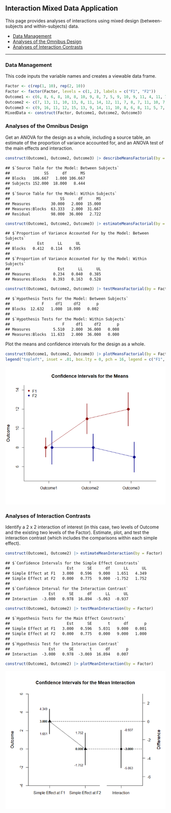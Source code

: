 
## Interaction Mixed Data Application

This page provides analyses of interactions using mixed design
(between-subjects and within-subjects) data.

- [Data Management](#data-management)
- [Analyses of the Omnibus Design](#analyses-of-the-omnibus-design)
- [Analyses of Interaction
  Contrasts](#analyses-of-interaction-contrasts)

------------------------------------------------------------------------

### Data Management

This code inputs the variable names and creates a viewable data frame.

``` r
Factor <- c(rep(1, 10), rep(2, 10))
Factor <- factor(Factor, levels = c(1, 2), labels = c("F1", "F2"))
Outcome1 <- c(6, 8, 6, 8, 10, 8, 10, 9, 8, 7, 5, 9, 10, 9, 11, 4, 11, 7, 6, 8)
Outcome2 <- c(7, 13, 11, 10, 13, 8, 11, 14, 12, 11, 7, 8, 7, 11, 10, 7, 8, 4, 8, 10)
Outcome3 <- c(9, 16, 11, 12, 15, 13, 9, 14, 11, 10, 8, 6, 8, 11, 5, 7, 9, 3, 6, 7)
MixedData <- construct(Factor, Outcome1, Outcome2, Outcome3)
```

### Analyses of the Omnibus Design

Get an ANOVA for the design as a whole, including a source table, an
estimate of the proportion of variance accounted for, and an ANOVA test
of the main effects and interaction.

``` r
construct(Outcome1, Outcome2, Outcome3) |> describeMeansFactorial(by = Factor)
```

    ## $`Source Table for the Model: Between Subjects`
    ##               SS      df      MS
    ## Blocks   106.667   1.000 106.667
    ## Subjects 152.000  18.000   8.444
    ## 
    ## $`Source Table for the Model: Within Subjects`
    ##                      SS      df      MS
    ## Measures         30.000   2.000  15.000
    ## Measures:Blocks  63.333   2.000  31.667
    ## Residual         98.000  36.000   2.722

``` r
construct(Outcome1, Outcome2, Outcome3) |> estimateMeansFactorial(by = Factor)
```

    ## $`Proportion of Variance Accounted For by the Model: Between Subjects`
    ##            Est      LL      UL
    ## Blocks   0.412   0.114   0.595
    ## 
    ## $`Proportion of Variance Accounted For by the Model: Within Subjects`
    ##                     Est      LL      UL
    ## Measures          0.234   0.040   0.385
    ## Measures:Blocks   0.393   0.163   0.528

``` r
construct(Outcome1, Outcome2, Outcome3) |> testMeansFactorial(by = Factor)
```

    ## $`Hypothesis Tests for the Model: Between Subjects`
    ##              F     df1     df2       p
    ## Blocks  12.632   1.000  18.000   0.002
    ## 
    ## $`Hypothesis Tests for the Model: Within Subjects`
    ##                       F     df1     df2       p
    ## Measures          5.510   2.000  36.000   0.008
    ## Measures:Blocks  11.633   2.000  36.000   0.000

Plot the means and confidence intervals for the design as a whole.

``` r
construct(Outcome1, Outcome2, Outcome3) |> plotMeansFactorial(by = Factor, col = c("darkred", "darkblue"))
legend("topleft", inset = .01, box.lty = 0, pch = 16, legend = c("F1", "F2"), col = c("darkred", "darkblue"))
```

![](figures/Interaction-Mixed-Omnibus-1.png)<!-- -->

### Analyses of Interaction Contrasts

Identify a 2 x 2 interaction of interest (in this case, two levels of
Outcome and the existing two levels of the Factor). Estimate, plot, and
test the interaction contrast (which includes the comparisons within
each simple effect).

``` r
construct(Outcome1, Outcome2) |> estimateMeanInteraction(by = Factor)
```

    ## $`Confidence Intervals for the Simple Effect Constrasts`
    ##                         Est      SE      df      LL      UL
    ## Simple Effect at F1   3.000   0.596   9.000   1.651   4.349
    ## Simple Effect at F2   0.000   0.775   9.000  -1.752   1.752
    ## 
    ## $`Confidence Interval for the Interaction Contrast`
    ##                 Est      SE      df      LL      UL
    ## Interaction  -3.000   0.978  16.894  -5.063  -0.937

``` r
construct(Outcome1, Outcome2) |> testMeanInteraction(by = Factor)
```

    ## $`Hypothesis Tests for the Main Effect Constrasts`
    ##                         Est      SE       t      df       p
    ## Simple Effect at F1   3.000   0.596   5.031   9.000   0.001
    ## Simple Effect at F2   0.000   0.775   0.000   9.000   1.000
    ## 
    ## $`Hypothesis Test for the Interaction Contrast`
    ##                 Est      SE       t      df       p
    ## Interaction  -3.000   0.978  -3.069  16.894   0.007

``` r
construct(Outcome1, Outcome2) |> plotMeanInteraction(by = Factor)
```

![](figures/Interaction-Mixed-Contrasts-1.png)<!-- -->
